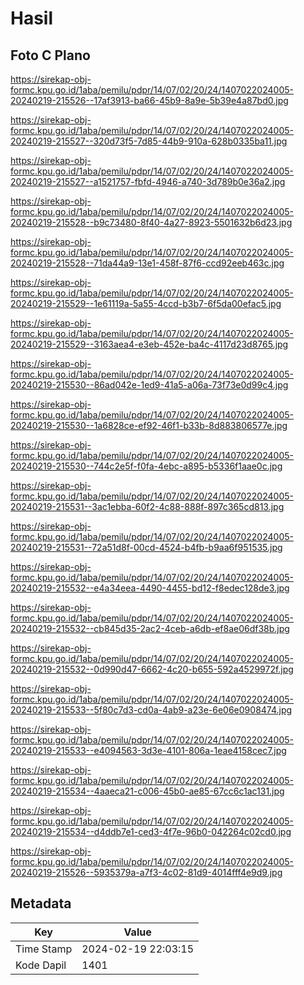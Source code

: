 # Hasil

## Foto C Plano

https://sirekap-obj-formc.kpu.go.id/1aba/pemilu/pdpr/14/07/02/20/24/1407022024005-20240219-215526--17af3913-ba66-45b9-8a9e-5b39e4a87bd0.jpg

https://sirekap-obj-formc.kpu.go.id/1aba/pemilu/pdpr/14/07/02/20/24/1407022024005-20240219-215527--320d73f5-7d85-44b9-910a-628b0335ba11.jpg

https://sirekap-obj-formc.kpu.go.id/1aba/pemilu/pdpr/14/07/02/20/24/1407022024005-20240219-215527--a1521757-fbfd-4946-a740-3d789b0e36a2.jpg

https://sirekap-obj-formc.kpu.go.id/1aba/pemilu/pdpr/14/07/02/20/24/1407022024005-20240219-215528--b9c73480-8f40-4a27-8923-5501632b6d23.jpg

https://sirekap-obj-formc.kpu.go.id/1aba/pemilu/pdpr/14/07/02/20/24/1407022024005-20240219-215528--71da44a9-13e1-458f-87f6-ccd92eeb463c.jpg

https://sirekap-obj-formc.kpu.go.id/1aba/pemilu/pdpr/14/07/02/20/24/1407022024005-20240219-215529--1e61119a-5a55-4ccd-b3b7-6f5da00efac5.jpg

https://sirekap-obj-formc.kpu.go.id/1aba/pemilu/pdpr/14/07/02/20/24/1407022024005-20240219-215529--3163aea4-e3eb-452e-ba4c-4117d23d8765.jpg

https://sirekap-obj-formc.kpu.go.id/1aba/pemilu/pdpr/14/07/02/20/24/1407022024005-20240219-215530--86ad042e-1ed9-41a5-a06a-73f73e0d99c4.jpg

https://sirekap-obj-formc.kpu.go.id/1aba/pemilu/pdpr/14/07/02/20/24/1407022024005-20240219-215530--1a6828ce-ef92-46f1-b33b-8d883806577e.jpg

https://sirekap-obj-formc.kpu.go.id/1aba/pemilu/pdpr/14/07/02/20/24/1407022024005-20240219-215530--744c2e5f-f0fa-4ebc-a895-b5336f1aae0c.jpg

https://sirekap-obj-formc.kpu.go.id/1aba/pemilu/pdpr/14/07/02/20/24/1407022024005-20240219-215531--3ac1ebba-60f2-4c88-888f-897c365cd813.jpg

https://sirekap-obj-formc.kpu.go.id/1aba/pemilu/pdpr/14/07/02/20/24/1407022024005-20240219-215531--72a51d8f-00cd-4524-b4fb-b9aa6f951535.jpg

https://sirekap-obj-formc.kpu.go.id/1aba/pemilu/pdpr/14/07/02/20/24/1407022024005-20240219-215532--e4a34eea-4490-4455-bd12-f8edec128de3.jpg

https://sirekap-obj-formc.kpu.go.id/1aba/pemilu/pdpr/14/07/02/20/24/1407022024005-20240219-215532--cb845d35-2ac2-4ceb-a6db-ef8ae06df38b.jpg

https://sirekap-obj-formc.kpu.go.id/1aba/pemilu/pdpr/14/07/02/20/24/1407022024005-20240219-215532--0d990d47-6662-4c20-b655-592a4529972f.jpg

https://sirekap-obj-formc.kpu.go.id/1aba/pemilu/pdpr/14/07/02/20/24/1407022024005-20240219-215533--5f80c7d3-cd0a-4ab9-a23e-6e06e0908474.jpg

https://sirekap-obj-formc.kpu.go.id/1aba/pemilu/pdpr/14/07/02/20/24/1407022024005-20240219-215533--e4094563-3d3e-4101-806a-1eae4158cec7.jpg

https://sirekap-obj-formc.kpu.go.id/1aba/pemilu/pdpr/14/07/02/20/24/1407022024005-20240219-215534--4aaeca21-c006-45b0-ae85-67cc6c1ac131.jpg

https://sirekap-obj-formc.kpu.go.id/1aba/pemilu/pdpr/14/07/02/20/24/1407022024005-20240219-215534--d4ddb7e1-ced3-4f7e-96b0-042264c02cd0.jpg

https://sirekap-obj-formc.kpu.go.id/1aba/pemilu/pdpr/14/07/02/20/24/1407022024005-20240219-215526--5935379a-a7f3-4c02-81d9-4014fff4e9d9.jpg


## Metadata

| Key        | Value               |
| ---------- | ------------------- |
| Time Stamp | 2024-02-19 22:03:15 |
| Kode Dapil | 1401                |



